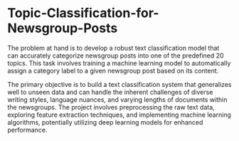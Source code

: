 # Topic-Classification-for-Newsgroup-Posts

The problem at hand is to develop a robust text classification model that can accurately 
categorize newsgroup posts into one of the predefined 20 topics. This task involves training a 
machine learning model to automatically assign a category label to a given newsgroup post based 
on its content.

The primary objective is to build a text classification system that generalizes well to 
unseen data and can handle the inherent challenges of diverse writing styles, language nuances, 
and varying lengths of documents within the newsgroups. The project involves preprocessing the raw text data, exploring feature extraction techniques, and implementing machine 
learning algorithms, potentially utilizing deep learning models for enhanced performance.
